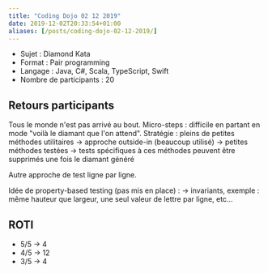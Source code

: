 ```yaml
---
title: "Coding Dojo 02 12 2019"
date: 2019-12-02T20:33:54+01:00
aliases: [/posts/coding-dojo-02-12-2019/]
---
```

- Sujet : Diamond Kata
- Format : Pair programming
- Langage : Java, C#, Scala, TypeScript, Swift
- Nombre de participants : 20

## Retours participants

Tous le monde n'est pas arrivé au bout.
Micro-steps : difficile en partant en mode "voilà le diamant que l'on attend".
Stratégie : pleins de petites méthodes utilitaires
    -> approche outside-in (beaucoup utilisé)
    -> petites méthodes testées
    -> tests spécifiques à ces méthodes peuvent être supprimés une fois le diamant généré

Autre approche de test ligne par ligne.

Idée de property-based testing (pas mis en place) :
    -> invariants, exemple : même hauteur que largeur, une seul valeur de lettre par ligne, etc...

## ROTI

- 5/5 -> 4
- 4/5 -> 12
- 3/5 -> 4